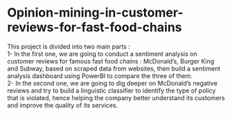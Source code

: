 # Opinion-mining-in-customer-reviews-for-fast-food-chains
This project is divided into two main parts :   
1- In the first one, we are going to conduct a sentiment analysis on customer reviews for famous fast food chains : McDonald’s, Burger King and Subway, based on scraped data from websites, then build a sentiment analysis dashboard using PowerBI to compare the three of them.  
2- In the second one, we are going to dig deeper on McDonald’s negative reviews and try to build a linguistic classifier to identify the type of policy that is violated, hence helping the company better understand its customers and improve the quality of its services.
